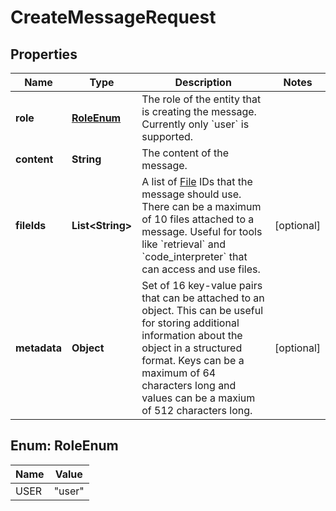# CreateMessageRequest

## Properties
Name | Type | Description | Notes
------------ | ------------- | ------------- | -------------
**role** | [**RoleEnum**](#RoleEnum) | The role of the entity that is creating the message. Currently only &#x60;user&#x60; is supported. | 
**content** | **String** | The content of the message. | 
**fileIds** | **List&lt;String&gt;** | A list of [File](/docs/api-reference/files) IDs that the message should use. There can be a maximum of 10 files attached to a message. Useful for tools like &#x60;retrieval&#x60; and &#x60;code_interpreter&#x60; that can access and use files. |  [optional]
**metadata** | **Object** | Set of 16 key-value pairs that can be attached to an object. This can be useful for storing additional information about the object in a structured format. Keys can be a maximum of 64 characters long and values can be a maxium of 512 characters long.  |  [optional]

<a name="RoleEnum"></a>
## Enum: RoleEnum
Name | Value
---- | -----
USER | &quot;user&quot;
